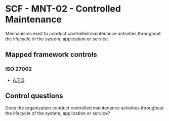 # SCF - MNT-02 - Controlled Maintenance
Mechanisms exist to conduct controlled maintenance activities throughout the lifecycle of the system, application or service.
## Mapped framework controls
### ISO 27002
- [A.7.13](../iso27002/a-7.md#a713)
  
## Control questions
Does the organization conduct controlled maintenance activities throughout the lifecycle of the system, application or service?
  